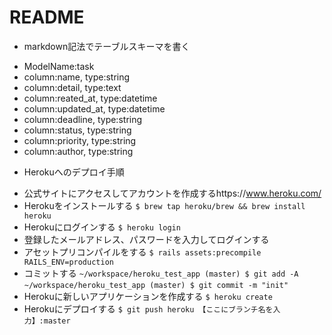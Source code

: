 # README

* markdown記法でテーブルスキーマを書く
- ModelName:task
- column:name, type:string
- column:detail, type:text
- column:reated_at, type:datetime
- column:updated_at, type:datetime
- column:deadline, type:string
- column:status, type:string
- column:priority, type:string
- column:author, type:string

* Herokuへのデプロイ手順
- 公式サイトにアクセスしてアカウントを作成するhttps://www.heroku.com/
- Herokuをインストールする
`$ brew tap heroku/brew && brew install heroku`
- Herokuにログインする
`$ heroku login`
- 登録したメールアドレス、パスワードを入力してログインする
- アセットプリコンパイルをする
`$ rails assets:precompile RAILS_ENV=production`
- コミットする
`~/workspace/heroku_test_app (master) $ git add -A`
`~/workspace/heroku_test_app (master) $ git commit -m "init"`
- Herokuに新しいアプリケーションを作成する
`$ heroku create`
- Herokuにデプロイする
`$ git push heroku 【ここにブランチ名を入力】:master`
